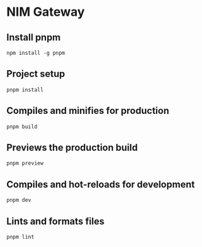 # NIM Gateway

## Install pnpm

```
npm install -g pnpm
```

## Project setup

```
pnpm install
```

## Compiles and minifies for production

```
pnpm build
```

## Previews the production build

```
pnpm preview
```

## Compiles and hot-reloads for development

```
pnpm dev
```

## Lints and formats files

```
pnpm lint
```
